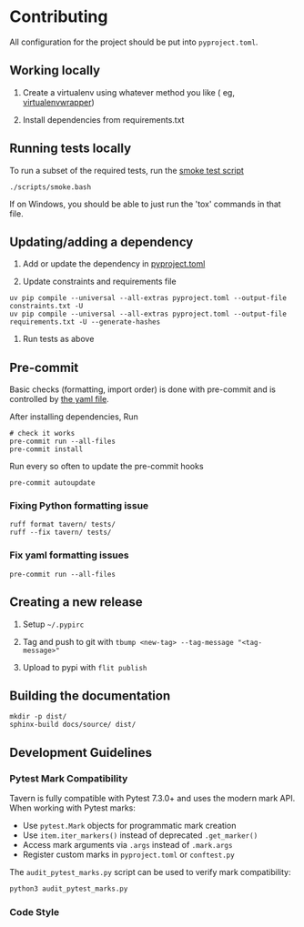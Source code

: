 # Contributing

All configuration for the project should be put into `pyproject.toml`.

## Working locally

1. Create a virtualenv using whatever method you like (
   eg, [virtualenvwrapper](https://virtualenvwrapper.readthedocs.io/))

1. Install dependencies from requirements.txt

## Running tests locally

To run a subset of the required tests, run the [smoke test script](/scripts/smoke.bash)

    ./scripts/smoke.bash

If on Windows, you should be able to just run the 'tox' commands in that file.

## Updating/adding a dependency

1. Add or update the dependency in [pyproject.toml](/pyproject.toml)

1. Update constraints and requirements file

```shell
uv pip compile --universal --all-extras pyproject.toml --output-file constraints.txt -U
uv pip compile --universal --all-extras pyproject.toml --output-file requirements.txt -U --generate-hashes
```

1. Run tests as above

## Pre-commit

Basic checks (formatting, import order) is done with pre-commit and is controlled by [the yaml file](/.pre-commit-config.yaml).

After installing dependencies, Run

    # check it works
    pre-commit run --all-files
    pre-commit install

Run every so often to update the pre-commit hooks

    pre-commit autoupdate

### Fixing Python formatting issue

    ruff format tavern/ tests/
    ruff --fix tavern/ tests/

### Fix yaml formatting issues

    pre-commit run --all-files

## Creating a new release

1. Setup `~/.pypirc`

1. Tag and push to git with `tbump <new-tag> --tag-message "<tag-message>"`

1. Upload to pypi with `flit publish`

## Building the documentation

```shell
mkdir -p dist/
sphinx-build docs/source/ dist/
```

## Development Guidelines

### Pytest Mark Compatibility

Tavern is fully compatible with Pytest 7.3.0+ and uses the modern mark API. When working with Pytest marks:

- Use `pytest.Mark` objects for programmatic mark creation
- Use `item.iter_markers()` instead of deprecated `.get_marker()`
- Access mark arguments via `.args` instead of `.mark.args`
- Register custom marks in `pyproject.toml` or `conftest.py`

The `audit_pytest_marks.py` script can be used to verify mark compatibility:

```bash
python3 audit_pytest_marks.py
```

### Code Style
